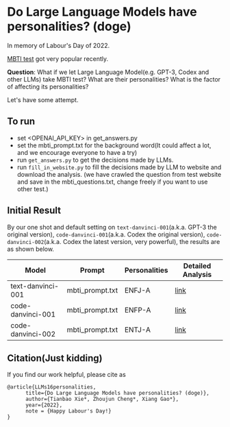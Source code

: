 # Do Large Language Models have personalities? (doge)
In memory of Labour's Day of 2022.

[MBTI test](https://www.16personalities.com/free-personality-test) got very popular recently.

**Question**: What if we let Large Language Model(e.g. GPT-3, Codex and other LLMs) take MBTI test? What are their personalities? What is the factor of affecting its personalities?

Let's have some attempt.

## To run
- set <OPENAI_API_KEY> in get_answers.py
- set the mbti_prompt.txt for the background word(It could affect a lot, and we encourage everyone to have a try)
- run `get_answers.py` to get the decisions made by LLMs.
- run `fill_in_website.py` to fill the decisions made by LLM to website and download the analysis.
(we have crawled the question from test website and save in the mbti_questions.txt, change freely if you want to use other test.)

## Initial Result
By our one shot and default setting on `text-danvinci-001`(a.k.a. GPT-3 the original version), `code-danvinci-001`(a.k.a. Codex the original version), `code-danvinci-002`(a.k.a. Codex the latest version, very powerful), the results are as shown below.

| Model             | Prompt | Personalities | Detailed Analysis |
|-------------------| ---- |---------------|---------------|
| text-danvinci-001 | mbti_prompt.txt | ENFJ-A        | [link](https://drive.google.com/file/d/19aKL275gXL7KCPJ-ZoHpxHxgUc4wbY9u/view?usp=sharing)      |
| code-danvinci-001 | mbti_prompt.txt | ENFP-A        | [link](https://drive.google.com/file/d/1xwHgZFcZhwX9Mi4zg1qT34t5pqu_0Xaq/view?usp=sharing)              |
| code-danvinci-002 | mbti_prompt.txt | ENTJ-A        | [link](https://drive.google.com/file/d/1RiL-Vw9D09ugyEYa3jhskyraQfcoBNZk/view?usp=sharing)              |


## Citation(Just kidding)
If you find our work helpful, please cite as
```
@article{LLMs16personalities,
      title={Do Large Language Models have personalities? (doge)}, 
      author={Tianbao Xie*, Zhoujun Cheng*, Xiang Gao*},
      year={2022},
      note = {Happy Labour's Day!}
}
```
